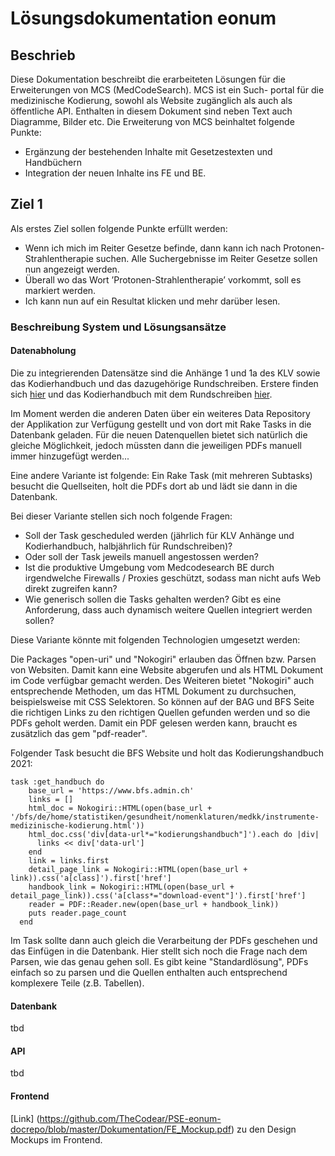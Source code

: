 # Lösungsdokumentation eonum

## Beschrieb

Diese Dokumentation beschreibt die erarbeiteten Lösungen für die Erweiterungen von MCS (MedCodeSearch). MCS ist ein Such-
portal für die medizinische Kodierung, sowohl als Website zugänglich als auch als öffentliche API. Enthalten in diesem
Dokument sind neben Text auch Diagramme, Bilder etc.
Die Erweiterung von MCS beinhaltet folgende Punkte:

- Ergänzung der bestehenden Inhalte mit Gesetzestexten und Handbüchern
- Integration der neuen Inhalte ins FE und BE.

## Ziel 1

Als erstes Ziel sollen folgende Punkte erfüllt werden:

- Wenn ich mich im Reiter Gesetze befinde, dann kann ich nach Protonen-Strahlentherapie suchen. Alle Suchergebnisse im
 Reiter Gesetze sollen nun angezeigt werden.
- Überall wo das Wort ’Protonen-Strahlentherapie’ vorkommt, soll es markiert werden.
- Ich kann nun auf ein Resultat klicken und mehr darüber lesen.

### Beschreibung System und Lösungsansätze

#### Datenabholung

Die zu integrierenden Datensätze sind die Anhänge 1 und 1a des KLV sowie das Kodierhandbuch und das dazugehörige
Rundschreiben. Erstere finden sich [hier](https://www.bag.admin.ch/bag/de/home/versicherungen/krankenversicherung/krankenversicherung-leistungen-tarife/Aerztliche-Leistungen-in-der-Krankenversicherung/anhang1klv.html)
 und das Kodierhandbuch mit dem Rundschreiben [hier](https://www.bfs.admin.ch/bfs/de/home/statistiken/gesundheit/nomenklaturen/medkk/instrumente-medizinische-kodierung.html).

Im Moment werden die anderen Daten über ein weiteres Data Repository der Applikation zur Verfügung gestellt und von dort
mit Rake Tasks in die Datenbank geladen. Für die neuen Datenquellen bietet sich natürlich die gleiche Möglichkeit, jedoch
müssten dann die jeweiligen PDFs manuell immer hinzugefügt werden...

Eine andere Variante ist folgende:
Ein Rake Task (mit mehreren Subtasks) besucht die Quellseiten, holt die PDFs dort ab und lädt sie dann in die Datenbank.

Bei dieser Variante stellen sich noch folgende Fragen:

- Soll der Task gescheduled werden (jährlich für KLV Anhänge und Kodierhandbuch, halbjährlich für Rundschreiben)?
- Oder soll der Task jeweils manuell angestossen werden?
- Ist die produktive Umgebung vom Medcodesearch BE durch irgendwelche Firewalls / Proxies geschützt, sodass man nicht
aufs Web direkt zugreifen kann?
- Wie generisch sollen die Tasks gehalten werden? Gibt es eine Anforderung, dass auch dynamisch weitere Quellen
integriert werden sollen?
  
Diese Variante könnte mit folgenden Technologien umgesetzt werden:

Die Packages "open-uri" und "Nokogiri" erlauben das Öffnen bzw. Parsen von Websiten. Damit kann eine Website abgerufen
und als HTML Dokument im Code verfügbar gemacht werden. Des Weiteren bietet "Nokogiri" auch entsprechende Methoden, um
das HTML Dokument zu durchsuchen, beispielsweise mit CSS Selektoren. So können auf der BAG und BFS Seite die richtigen
Links zu den richtigen Quellen gefunden werden und so die PDFs geholt werden.
Damit ein PDF gelesen werden kann, braucht es zusätzlich das gem "pdf-reader".

Folgender Task besucht die BFS Website und holt das Kodierungshandbuch 2021:

```
task :get_handbuch do
    base_url = 'https://www.bfs.admin.ch'
    links = []
    html_doc = Nokogiri::HTML(open(base_url + '/bfs/de/home/statistiken/gesundheit/nomenklaturen/medkk/instrumente-medizinische-kodierung.html'))
    html_doc.css('div[data-url*="kodierungshandbuch"]').each do |div|
      links << div['data-url']
    end
    link = links.first
    detail_page_link = Nokogiri::HTML(open(base_url + link)).css('a[class]').first['href']
    handbook_link = Nokogiri::HTML(open(base_url + detail_page_link)).css('a[class*="download-event"]').first['href']
    reader = PDF::Reader.new(open(base_url + handbook_link))
    puts reader.page_count
  end
```

Im Task sollte dann auch gleich die Verarbeitung der PDFs geschehen und das Einfügen in die Datenbank. Hier stellt sich noch 
die Frage nach dem Parsen, wie das genau gehen soll. Es gibt keine "Standardlösung", PDFs einfach so zu parsen und die Quellen
enthalten auch entsprechend komplexere Teile (z.B. Tabellen).

#### Datenbank

tbd

#### API

tbd

#### Frontend

[Link] (https://github.com/TheCodear/PSE-eonum-docrepo/blob/master/Dokumentation/FE_Mockup.pdf) zu den Design Mockups im Frontend.
